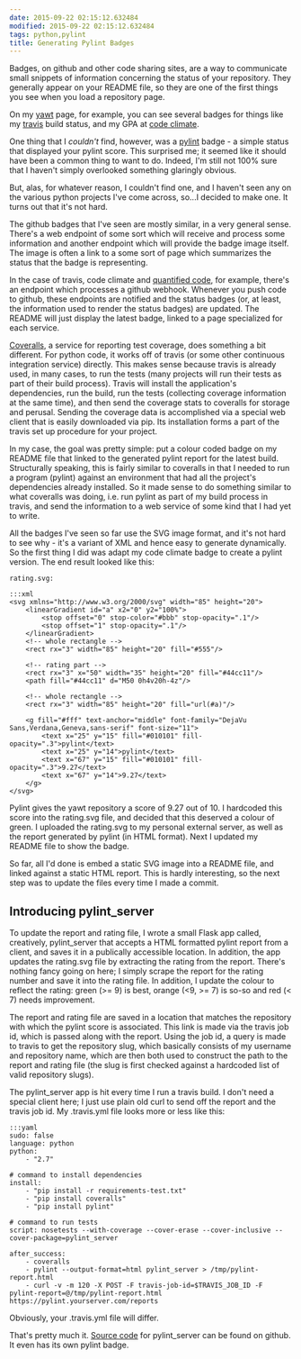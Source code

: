 ```yaml
---
date: 2015-09-22 02:15:12.632484
modified: 2015-09-22 02:15:12.632484
tags: python,pylint
title: Generating Pylint Badges
---
```


Badges, on github and other code sharing sites, are a way to communicate
small snippets of information concerning the status of your repository.
They generally appear on your README file, so they are one of the first
things you see when you load a repository page.

On my [yawt][1] page, for example, you can see several badges for things
like my [travis][2] build status, and my GPA at [code climate][3].

One thing that I *couldn't* find, however, was a [pylint][4] badge - a
simple status that displayed your pylint score.  This surprised me; it
seemed like it should have been a common thing to want to do.  Indeed, I'm
still not 100% sure that I haven't simply overlooked something glaringly
obvious.

But, alas, for whatever reason, I couldn't find one, and I haven't seen any
on the various python projects I've come across, so...I decided to make one.
It turns out that it's not hard.

The github badges that I've seen are mostly similar, in a very general
sense.  There's a web endpoint of some sort which will receive and process
some information and another endpoint which will provide the badge image
itself.  The image is often a link to a some sort of page which summarizes
the status that the badge is representing.

In the case of travis, code climate and [quantified code][6], for example,
there's an endpoint which processes a github webhook.  Whenever you push
code to github, these endpoints are notified and the status badges (or, at
least, the information used to render the status badges) are updated.  The
README will just display the latest badge, linked to a page specialized for
each service.

[Coveralls][5], a service for reporting test coverage, does something a bit
different.  For python code, it works off of travis (or some other
continuous integration service) directly.  This makes sense because travis
is already used, in many cases, to run the tests (many projects will run
their tests as part of their build process).  Travis will install the
application's dependencies, run the build, run the tests (collecting
coverage information at the same time), and then send the coverage stats to
coveralls for storage and perusal.  Sending the coverage data is
accomplished via a special web client that is easily downloaded via pip.
Its installation forms a part of the travis set up procedure for your
project.

In my case, the goal was pretty simple: put a colour coded badge on my
README file that linked to the generated pylint report for the latest build.
Structurally speaking, this is fairly similar to coveralls in that I needed
to run a program (pylint) against an environment that had all the project's
dependencies already installed.  So it made sense to do something similar to
what coveralls was doing, i.e. run pylint as part of my build process in
travis, and send the information to a web service of some kind that I had
yet to write.

All the badges I've seen so far use the SVG image format, and it's not hard
to see why - it's a variant of XML and hence easy to generate dynamically.
So the first thing I did was adapt my code climate badge to create a pylint
version.  The end result looked like this:

`rating.svg:`

    :::xml
    <svg xmlns="http://www.w3.org/2000/svg" width="85" height="20">
        <linearGradient id="a" x2="0" y2="100%">
            <stop offset="0" stop-color="#bbb" stop-opacity=".1"/>
            <stop offset="1" stop-opacity=".1"/>
        </linearGradient>
        <!-- whole rectangle -->
        <rect rx="3" width="85" height="20" fill="#555"/>

        <!-- rating part -->
        <rect rx="3" x="50" width="35" height="20" fill="#44cc11"/>
        <path fill="#44cc11" d="M50 0h4v20h-4z"/>

        <!-- whole rectangle -->
        <rect rx="3" width="85" height="20" fill="url(#a)"/>

        <g fill="#fff" text-anchor="middle" font-family="DejaVu Sans,Verdana,Geneva,sans-serif" font-size="11">
            <text x="25" y="15" fill="#010101" fill-opacity=".3">pylint</text>
            <text x="25" y="14">pylint</text>
            <text x="67" y="15" fill="#010101" fill-opacity=".3">9.27</text>
            <text x="67" y="14">9.27</text>
        </g>
    </svg>

Pylint gives the yawt repository a score of 9.27 out of 10.  I hardcoded
this score into the rating.svg file, and decided that this deserved a colour
of green.  I uploaded the rating.svg to my personal external server, as well
as the report generated by pylint (in HTML format).  Next I updated my
README file to show the badge.

So far, all I'd done is embed a static SVG image into a README file, and
linked against a static HTML report.  This is hardly interesting, so the
next step was to update the files every time I made a commit.

## Introducing pylint_server

To update the report and rating file, I wrote a small Flask app called,
creatively, pylint_server that accepts a HTML formatted pylint report from a
client, and saves it in a publically accessible location.  In addition, the
app updates the rating.svg file by extracting the rating from the report.
There's nothing fancy going on here; I simply scrape the report for the
rating number and save it into the rating file.  In addition, I update the
colour to reflect the rating: green (>= 9) is best, orange (<9, >= 7) is
so-so and red (< 7) needs improvement.

The report and rating file are saved in a location that matches the
repository with which the pylint score is associated.  This link is made via
the travis job id, which is passed along with the report.  Using the job id,
a query is made to travis to get the repository slug, which basically
consists of my username and repository name, which are then both used to
construct the path to the report and rating file (the slug is first checked
against a hardcoded list of valid repository slugs).

The pylint_server app is hit every time I run a travis build.  I don't need
a special client here; I just use plain old curl to send off the report and
the travis job id.  My .travis.yml file looks more or less like this:

    :::yaml
    sudo: false
    language: python
    python:
        - "2.7"

    # command to install dependencies
    install:
        - "pip install -r requirements-test.txt" 
        - "pip install coveralls"
        - "pip install pylint"

    # command to run tests
    script: nosetests --with-coverage --cover-erase --cover-inclusive --cover-package=pylint_server

    after_success:
        - coveralls
        - pylint --output-format=html pylint_server > /tmp/pylint-report.html
        - curl -v -m 120 -X POST -F travis-job-id=$TRAVIS_JOB_ID -F pylint-report=@/tmp/pylint-report.html https://pylint.yourserver.com/reports

Obviously, your .travis.yml file will differ.

That's pretty much it.  [Source code][7] for pylint_server can be found on
github.  It even has its own pylint badge.


[1]: https://github.com/drivet/yawt
[2]: https://travis-ci.org
[3]: https://codeclimate.com/
[4]: http://www.pylint.org/
[5]: https://coveralls.io/
[6]: https://www.quantifiedcode.com/
[7]: https://github.com/drivet/pylint-server